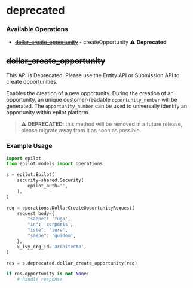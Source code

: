 # deprecated

### Available Operations

* [~~dollar_create_opportunity~~](#dollar_create_opportunity) - createOpportunity :warning: **Deprecated**

## ~~dollar_create_opportunity~~

This API is Deprecated. Please use the Entity API or Submission API to create opportunities.

Enables the creation of a new opportunity. During the creation of an opportunity, an unique customer-readable `opportunity_number` will be generated.
The `opportunity_number` can be used to universally identify an opportunity within epilot platform.


> :warning: **DEPRECATED**: this method will be removed in a future release, please migrate away from it as soon as possible.

### Example Usage

```python
import epilot
from epilot.models import operations

s = epilot.Epilot(
    security=shared.Security(
        epilot_auth="",
    ),
)

req = operations.DollarCreateOpportunityRequest(
    request_body={
        "saepe": 'fuga',
        "in": 'corporis',
        "iste": 'iure',
        "saepe": 'quidem',
    },
    x_ivy_org_id='architecto',
)

res = s.deprecated.dollar_create_opportunity(req)

if res.opportunity is not None:
    # handle response
```
